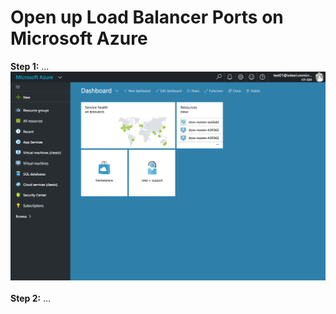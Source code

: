 # Open up Load Balancer Ports on Microsoft Azure

<b>Step 1:</b>  ...
<img src="../images/06-ports-setup/acs-ports-01.png"/><br>
<br><b>Step 2:</b> ...
